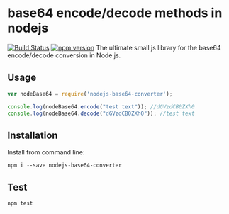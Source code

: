 # base64 encode/decode methods in nodejs
[![Build Status](https://travis-ci.org/manprajapat/nodejs-base64-converter.svg?branch=master)](https://travis-ci.org/manprajapat/nodejs-base64-converter) [![npm version](https://badge.fury.io/js/nodejs-base64-converter.svg)](https://badge.fury.io/js/nodejs-base64-converter)
The ultimate small js library for the base64 encode/decode conversion in Node.js.

## Usage ##

```js
var nodeBase64 = require('nodejs-base64-converter');

console.log(nodeBase64.encode("test text")); //dGVzdCB0ZXh0
console.log(nodeBase64.decode("dGVzdCB0ZXh0")); //test text
```

## Installation ##

Install from command line:

```
npm i --save nodejs-base64-converter
```

## Test ##
```
npm test
```